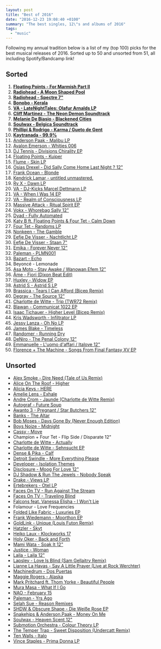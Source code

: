 ```yaml
---
layout: post
title: "Best of 2016"
date: "2016-12-23 19:08:40 +0100"
summary: "The best singles, 12\"s and albums of 2016"
tags:
  - "music"
---
```

Following my annual tradition below is a list of my (top 100) picks for the best musical releases of 2016. Sorted up to 50 and unsorted from 51, all including Spotify/Bandcamp link!

## Sorted
1. __[Floating Points - For Marmish Part II](https://open.spotify.com/album/6A1pJdVPTYVWVZjO76Iv9k)__
2. __[Radiohead - A Moon Shaped Pool](https://open.spotify.com/album/6vuykQgDLUCiZ7YggIpLM9)__
3. __[Radiohead - Spectre 7"](https://open.spotify.com/album/6xEJ4AkNz1FFNmDT2rbEjM)__
4. __[Bonobo - Kerala](spotify:album:23j5anOx7fWQkppFSHibzm)__
5. __[VA - LateNightTales: Olafur Arnalds LP](https://open.spotify.com/album/3qLaAoGvb7CVcibPj9lloh)__
6. __[Cliff Martinez - The Neon Demon Soundtrack](https://open.spotify.com/album/43fXL6iW6p3RYcrCqtFm5C)__
7. __[Melanie De Biasio - Blackened Cities](https://open.spotify.com/album/5wdRCtUOBw9Z32gskJV7h2)__
8. __[Soulwax - Belgica Soundtrack](https://open.spotify.com/album/4jxeDaVWTi22jnSsFGXNfX)__
9. __[Phillipi & Rodrigo - Karma / Gueto de Gent](https://open.spotify.com/album/4NjCGfP3nJ32GJBi9A5Ng7)__
10. __[Kaytranada - 99.9%](https://open.spotify.com/album/1dZZh7PvVgce1DDsDPzy8Z)__
11. [Anderson Paak - Malibu LP](https://open.spotify.com/album/6xNFuLOko8gjxi5kUAyGyM)
12. [Avalon Emerson - Whities 006](https://open.spotify.com/album/65lnxFX6QyjxKTuBmnGP7P)
13. [DJ Tennis - Divisions Chirality EP](https://open.spotify.com/album/1a0EXlXmrGMIRTdLmBh3FN)
14. [Floating Points - Kuiper](https://open.spotify.com/album/7LX76ZzzzU607KzCPa84Y7)
15. [Flume - Skin LP](https://open.spotify.com/album/3zXR5GOXPq0Uc7tWC9fO3X)
16. [Osias Drexel - Did Sally Come Home Last Night ? 12"](https://open.spotify.com/album/36ZJ8HpoUqk7ifs2zGgEoh)
17. [Frank Ocean - Blonde](https://open.spotify.com/album/3mH6qwIy9crq0I9YQbOuDf)
18. [Kendrick Lamar - untitled unmastered.](https://open.spotify.com/album/5WSPnYTQ6YZ1UvBRi5quhO)
19. [Ry X - Dawn LP](https://open.spotify.com/album/0ht6cjokjU8Xhwj6uABgfO)
20. [VA - DJ-Kicks Marcel Dettmann LP](https://open.spotify.com/album/5HQHaxaEIp8drAaikPxLZB)
21. [VA - When I Was 14 EP](https://open.spotify.com/album/0mF7VLLDlamFSwtGylcmtW)
22. [VA - Realm of Consciousness LP](https://open.spotify.com/album/3JhFuFkXfTCjXj4Uh6gx2w)
23. [Massive Attack - Ritual Spirit EP](https://open.spotify.com/album/6KHhT15M6l7cgaPZamEpM3)
24. [Vokx - Whorebag Sally 12"](https://open.spotify.com/album/7wesIAcsvZ7YV9JigZCQFY)
25. [Dyad - Fully Automated](https://open.spotify.com/track/4T9BRCf67vqjFy2pqLxvAA)
26. [Katy B ft. Floating Points & Four Tet - Calm Down](https://open.spotify.com/album/1sI5RWBvsLxjIuUN3ObeUi)
27. [Four Tet - Randoms LP](https://fourtet.bandcamp.com/album/randoms)
28. [Nonkeen - The Gamble](https://open.spotify.com/album/6OiYGUW5x94NZ1HDafHjor)
29. [Eefje De Visser - Nachtlicht LP](https://open.spotify.com/album/7yNdv6W2Pi7KdAdUvhNdxj)
30. [Eefje De Visser - Staan 7"](https://open.spotify.com/album/2wGkg8iAYlp7qn6GA3aqN6)
31. [Emika - Forever Never 12"](https://open.spotify.com/album/0ydH64asRVMyraqUCuPkWL)
32. [Paleman - PLMN001](https://plmn.bandcamp.com/releases)
33. [Bazart - Echo](https://open.spotify.com/album/1mVOoUVc1VPNxRF03Q1GFd)
34. Beyoncé - Lemonade
35. [Asa Moto - Stay Awake / Wanowan Efem 12"](https://open.spotify.com/album/4tcLwfBKPBDuV5vCiP3S8i)
36. [Âme - Fiori (Dixon Beat Edit)](https://open.spotify.com/track/5aqmmAq2z06xl8ZlYRUYdT)
37. [Huxley - Widow EP](https://open.spotify.com/album/3GVIgcsE3jPei6aNnZfUAJ)
38. [Astrid S - Astrid S LP](https://open.spotify.com/album/5xzkyCZ5LEOmI3a3bvrNIa)
39. [Brassica - Tears I Can Afford (Bicep Remix)](https://open.spotify.com/track/5zrqK6mwlGKWixTDE3Wfi0)
40. [Degray - The Source 12"](https://open.spotify.com/album/3KLujkq0plzLcVxj8d7lzf)
41. [Charlotte de Witte - Trip (TWR72 Remix)](https://open.spotify.com/track/0ezk4QBvKUsEPd6hz8ARLT)
42. [Blawan - Communicat 1022 EP](https://open.spotify.com/album/3jtgOkdb2GCEU0hdGKutJT)
43. [Isaac Tichauer - Higher Level (Bicep Remix)](https://open.spotify.com/track/4FtjMbx5rC3fUqcBJXhu1G)
44. [Kris Wadsworth - Infiltrator LP](https://open.spotify.com/album/5GTNmpxBYMwmrOCKkGqPvo)
45. [Jessy Lanza - Oh No LP](https://open.spotify.com/album/3NLppzZYJXk48NX2izubVW)
46. [James Blake - Timeless](https://open.spotify.com/track/2ZSFgKhbrnwgWm1fGNuXz3)
47. [Randomer - Running Dry](https://open.spotify.com/album/2EX6SnuicICeks8gfdQZ9m)
48. [DeNiro - The Penal Colony 12"](https://open.spotify.com/album/1KFfmA4LsjXmVl6M1v9KEo)
49. [Emmanuelle - L'uomo d'affari / Italove 12"](https://open.spotify.com/album/6g6DHknco9iNEvZn47eK8P)
50. [Florence + The Machine - Songs From Final Fantasy XV EP](https://open.spotify.com/album/5ZaWd8M09FAMH0otCM2M5D)

## Unsorted
* [Alex Smoke - Dire Need (Tale of Us Remix)](https://open.spotify.com/track/4HOgFHRpPShX0ON8Wd7KqF)
* [Alice On The Roof - Higher](https://open.spotify.com/album/2hXgRukJ3vDoZnkciCVUUv)
* [Alicia Keys - HERE](https://open.spotify.com/album/5M31iLPzYuYxkpSO5tBOMN)
* [Amelie Lens - Exhale](https://open.spotify.com/album/0xpZTYlKIAlMBnUBHOjNVO)
* [Andre Crom - Jaunde (Charlotte de Witte Remix)](https://open.spotify.com/track/716aUQxrISYyDXJc5Bvh46)
* [Autograf - Future Soup](https://open.spotify.com/track/3YpzbMsDalpQRTPxKcSQZV)
* [Awanto 3 - Pregnant / Star Butchers 12"](https://open.spotify.com/album/1L7kcGZAUDStiftt682LV7)
* [Banks - The Altar](https://open.spotify.com/album/3SzNTLHbVm0borYWkbrzf0)
* [Bob Moses - Days Gone By (Never Enough Edition)](https://open.spotify.com/album/75t6bYopVP4tdwmIWwJqfv)
* [Boys Noize - Midnight](https://open.spotify.com/track/54xw6kslTw2Nsqq1Dmhfs8)
* [Cassy - Move](https://open.spotify.com/track/19LU9wVnj6MluQhexGgSfx)
* Champion + Four Tet - Flip Side / Disparate 12"
* [Charlotte de Witte - Actually](https://open.spotify.com/track/7xsf7KfdutNE64jwUpclF9)
* [Charlotte de Witte - Sehnsucht EP](https://open.spotify.com/album/330p2OLBwiClucK0snIFxx)
* [Dense & Pika - Calf](https://open.spotify.com/track/423FglAU16uhY4ZT2RCWjv)
* [Detroit Swindle - More Everything Please](https://open.spotify.com/track/7uAtu8bPFwsTa0P6LaBifI)
* [Developer - Isolation Themes](https://open.spotify.com/album/6DdZwQy4VRnogLbL8IkH1F)
* [Disclosure - Moog For Love 12"](https://open.spotify.com/album/5m46i1yh7ZVulJxP3wMYDD)
* [DJ Shadow & Run The Jewels - Nobody Speak](https://open.spotify.com/album/4hr1dYdmEpiEUo0RRkZiKC)
* [Drake - Views LP](https://open.spotify.com/album/3hARKC8cinq3mZLLAEaBh9)
* [Ertebrekers - Otel LP](https://open.spotify.com/album/7cyOZoi5N3NQ7IwsNF8MfS)
* [Faces On TV - Run Against The Stream](https://open.spotify.com/track/11H5akLMxz4LK6UVHRS2QT)
* [Faces On TV - Traveling Blind](https://open.spotify.com/album/76XJq3lpUPoIJsvDxBGIif)
* [Falcons feat. Vanessa Elisha - I Won't Lie](https://open.spotify.com/album/751kdklRxM1wT2n6dpfuED)
* Folamour - Love Frequencies
* [Folded Like Fabric - Luxuries EP](https://open.spotify.com/album/3aBJuM1xG765Xx4j0wpIJr)
* [Frank Wiedemann - Moorthon EP](https://open.spotify.com/album/6oX7tqp7Oz0nsqJbdmaCTP)
* [GoldLink - Unique (Louis Futon Remix)](https://open.spotify.com/album/4dTUZocyH89lnTlc4ykZFN)
* [Hatzler - Skyt](https://open.spotify.com/track/7uhppPVCftjYphvUK237vZ)
* [Heiko Laux - Klockworks 17](https://open.spotify.com/album/36pwwZpRy2bsB7jfJ9P5bd)
* [Holy Oker - Back and Forth](https://open.spotify.com/track/3pS5SUvGmrzZUYjsWo7ISz)
* [Mami Wata - Soak It 12"](https://open.spotify.com/album/5xl3qtyJv1Zau4aZPtdUBd)
* [Justice - Woman](https://open.spotify.com/album/3Nkafp6ZTb1F0bTaAO0ePL)
* [Laila - Laila 12"](https://open.spotify.com/album/1u8kIsGeefyAw9TLcghYFE)
* [Lapsley - Love Is Blind (Sam Gellaitry Remix)](https://open.spotify.com/album/5UHknyKhnhX9mCYCS1bu1i)
* [Lianne La Havas - Say A Little Prayer (Live at Rock Werchter)](https://open.spotify.com/album/1qnarmzVjjfKblXEq7JFCq)
* [Machinedrum - Dos Puertas](https://open.spotify.com/track/1woz4Z9AapkQT9h0xzuIni)
* [Maggie Rogers - Alaska](https://open.spotify.com/album/6TeCurV02eCqCMwCMtM1tk)
* [Mark Pritchard ft. Thom Yorke - Beautiful People](https://open.spotify.com/album/6noHYqm7bQFbg1mql7W3M0)
* [Mura Masa - What If I Go](https://open.spotify.com/album/2ipaukFlPt1Auc29hD280g)
* [NAO - February 15](https://open.spotify.com/album/6iI212DhxMBlaIHfU0yeH5)
* [Paleman - Yrs Ago](https://open.spotify.com/track/3brkbysKTTjkJwnh5NnNKz)
* [Selah Sue - Reason Remixes](https://open.spotify.com/album/5mZphlwn5CU2eSMiDJYcFt)
* [SHDW & Obscure Shape - Die Weiße Rose EP](https://open.spotify.com/album/5tayKpUR44FvHiyE7GQEcd)
* [Snakehips & Anderson.Paak - Money On Me](https://open.spotify.com/track/2X1v0cUbDZXzi21L0yAH79)
* [Soulwax - Heaven Scent 12"](https://open.spotify.com/album/3h3n4PuvnhgigVDrTi6C87)
* [Submotion Orchestra - Colour Theory LP](https://open.spotify.com/album/6KJ8oH9XV1UqTPwU4jCiiV)
* [The Temper Trap - Sweet Disposition (Undercatt Remix)](https://open.spotify.com/track/1OWKp2D8NpYryRgKRjitp5)
* [Ten Walls - Italo](https://open.spotify.com/track/7bQmsWjrqGIfqYCh2OEwqD)
* [Vince Staples - Prima Donna LP](https://open.spotify.com/album/3HWbPFe9rkYloHbhbhqo44)
